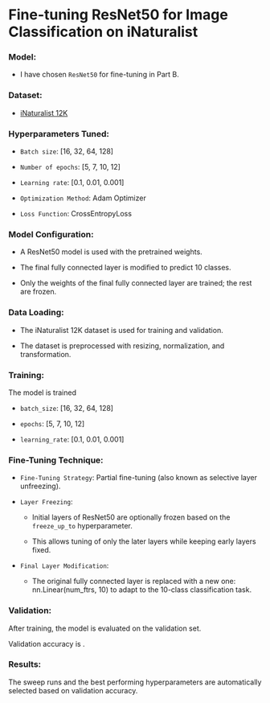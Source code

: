 # Fine-tuning ResNet50 for Image Classification on iNaturalist

### Model:
  
-  I have chosen ```ResNet50``` for fine-tuning in Part B.

### Dataset: 

 - [iNaturalist 12K](/kaggle/input/inaturalist-12)

### Hyperparameters Tuned:

  - ```Batch size```: [16, 32, 64, 128]

  - ```Number of epochs```: [5, 7, 10, 12]

  - ```Learning rate```: [0.1, 0.01, 0.001]

  - ```Optimization Method```: Adam Optimizer

  - ```Loss Function```: CrossEntropyLoss

### Model Configuration:

  - A ResNet50 model is used with the pretrained weights.

  - The final fully connected layer is modified to predict 10 classes.

  - Only the weights of the final fully connected layer are trained; the rest are frozen.

### Data Loading:
  - The iNaturalist 12K dataset is used for training and validation.

  - The dataset is preprocessed with resizing, normalization, and transformation.
 
### Training:

The model is trained 
  - ```batch_size```: [16, 32, 64, 128]

  - ```epochs```: [5, 7, 10, 12]

  - ```learning_rate```: [0.1, 0.01, 0.001]

### Fine-Tuning Technique:
  
  - ```Fine-Tuning Strategy```: Partial fine-tuning (also known as selective layer unfreezing).

  - ```Layer Freezing```:
    - Initial layers of ResNet50 are optionally frozen based on the ```freeze_up_to``` hyperparameter.

    - This allows tuning of only the later layers while keeping early layers fixed.

  - ```Final Layer Modification```:

    - The original fully connected layer is replaced with a new one: nn.Linear(num_ftrs, 10) to adapt to the 10-class 
         classification task.

### Validation:

After training, the model is evaluated on the validation set.

Validation accuracy is .

### Results:

The sweep runs  and the best performing hyperparameters are automatically selected based on validation accuracy.
